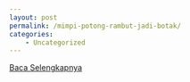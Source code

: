 ```yaml
---
layout: post
permalink: /mimpi-potong-rambut-jadi-botak/
categories:
    - Uncategorized
---
```


[Baca Selengkapnya](/10)